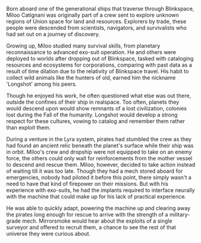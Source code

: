 Born aboard one of the generational ships that traverse through Blinkspace, Miloo Catignani was originally part of a crew sent to explore unknown regions of Union space for land and resources. Explorers by trade, these people were descended from scientists, navigators, and survivalists who had set out on a journey of discovery.

Growing up, Miloo studied many survival skills, from planetary reconnaissance to advanced exo-suit operation. He and others were deployed to worlds after dropping out of Blinkspace, tasked with cataloging resources and ecosystems for corporations, comparing with past data as a result of time dilation due to the relativity of Blinkspace travel. His habit to collect wild animals like the hunters of old, earned him the nickname 'Longshot' among his peers.

Though he enjoyed his work, he often questioned what else was out there, outside the confines of their ship in realspace. Too often, planets they would descend upon would show remnants of a lost civilization, colonies lost during the Fall of the humanity. Longshot would develop a strong respect for these cultures, vowing to catalog and remember them rather than exploit them.

During a venture in the Lyra system, pirates had stumbled the crew as they had found an ancient relic beneath the planet's surface while their ship was in orbit. Miloo's crew and dropship were not equipped to take on an enemy force, the others could only wait for reinforcements from the mother vessel to descend and rescue them. Miloo, however, decided to take action instead of waiting till it was too late. Though they had a mech stored aboard for emergencies, nobody had piloted it before this point, there simply wasn't a need to have that kind of firepower on their missions. But with his experience with exo-suits, he had the implants required to interface neurally with the machine that could make up for his lack of practical experience.

He was able to quickly adapt, powering the machine up and clearing away the pirates long enough for rescue to arrive with the strength of a military-grade mech. Mirrorsmoke would hear about the exploits of a single surveyor and offered to recruit them, a chance to see the rest of that universe they were curious about.
